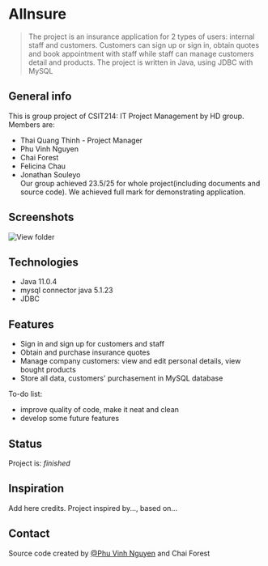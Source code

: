# AlInsure
> The project is an insurance application for 2 types of users: internal staff and customers. Customers can sign up or sign in, obtain quotes and book appointment with staff while staff can manage customers detail and products. The project is written in Java, using JDBC with MySQL

## General info
This is group project of CSIT214: IT Project Management by HD group. Members are:
* Thai Quang Thinh - Project Manager
* Phu Vinh Nguyen
* Chai Forest
* Felicina Chau  
* Jonathan Souleyo  
Our group achieved 23.5/25 for whole project(including documents and source code). We achieved full mark for demonstrating application.

## Screenshots
![View folder](../../tree/master/img/)

## Technologies
* Java 11.0.4
* mysql connector java 5.1.23
* JDBC

## Features
* Sign in and sign up for customers and staff
* Obtain and purchase insurance quotes 
* Manage company customers: view and edit personal details, view bought products
* Store all data, customers' purchasement in MySQL database

To-do list:
* improve quality of code, make it neat and clean
* develop some future features

## Status
Project is: _finished_

## Inspiration
Add here credits. Project inspired by..., based on...

## Contact
Source code created by [@Phu Vinh Nguyen](https://github.com/phuvinhbmt/) and Chai Forest
